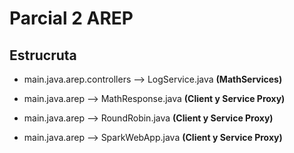# Parcial 2 AREP

## Estrucruta

* main.java.arep.controllers --> LogService.java **(MathServices)**

* main.java.arep --> MathResponse.java **(Client y Service Proxy)**
* main.java.arep --> RoundRobin.java **(Client y Service Proxy)**
* main.java.arep --> SparkWebApp.java **(Client y Service Proxy)**

